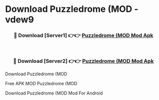 # Download Puzzledrome (MOD - vdew9



<div align="center">
<h3>🔴 Download [Server1] 👉👉 <a href="https://momento.my/?title=Puzzledrome_(MOD">Puzzledrome (MOD Mod Apk</a></h3><br>

<h3>🔴 Download [Server2] 👉👉 <a href="https://momento.my/?title=Puzzledrome_(MOD">Puzzledrome (MOD Mod Apk</a></h3>
</div>



Download Puzzledrome (MOD 

Free APK MOD Puzzledrome (MOD 

Download Puzzledrome (MOD Mod For Android
